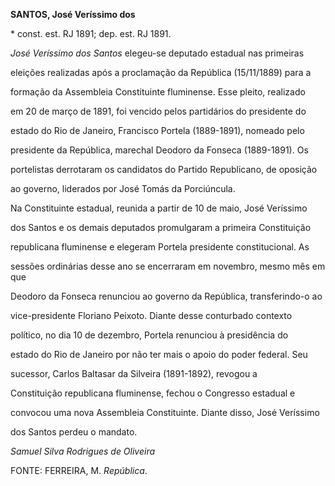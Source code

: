 **SANTOS, José Veríssimo dos**



\* const. est. RJ 1891; dep. est. RJ 1891.



*José Veríssimo dos Santos* elegeu-se deputado estadual nas primeiras

eleições realizadas após a proclamação da República (15/11/1889) para a

formação da Assembleia Constituinte fluminense. Esse pleito, realizado

em 20 de março de 1891, foi vencido pelos partidários do presidente do

estado do Rio de Janeiro, Francisco Portela (1889-1891), nomeado pelo

presidente da República, marechal Deodoro da Fonseca (1889-1891). Os

portelistas derrotaram os candidatos do Partido Republicano, de oposição

ao governo, liderados por José Tomás da Porciúncula.



Na Constituinte estadual, reunida a partir de 10 de maio, José Veríssimo

dos Santos e os demais deputados promulgaram a primeira Constituição

republicana fluminense e elegeram Portela presidente constitucional. As

sessões ordinárias desse ano se encerraram em novembro, mesmo mês em que

Deodoro da Fonseca renunciou ao governo da República, transferindo-o ao

vice-presidente Floriano Peixoto. Diante desse conturbado contexto

político, no dia 10 de dezembro, Portela renunciou à presidência do

estado do Rio de Janeiro por não ter mais o apoio do poder federal. Seu

sucessor, Carlos Baltasar da Silveira (1891-1892), revogou a

Constituição republicana fluminense, fechou o Congresso estadual e

convocou uma nova Assembleia Constituinte. Diante disso, José Veríssimo

dos Santos perdeu o mandato.



*Samuel Silva Rodrigues de Oliveira*



FONTE: FERREIRA, M. *República*.

